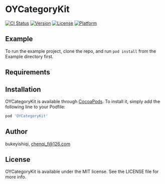 # OYCategoryKit

[![CI Status](https://img.shields.io/travis/bukeyishiqi/OYCategoryKit.svg?style=flat)](https://travis-ci.org/bukeyishiqi/OYCategoryKit)
[![Version](https://img.shields.io/cocoapods/v/OYCategoryKit.svg?style=flat)](https://cocoapods.org/pods/OYCategoryKit)
[![License](https://img.shields.io/cocoapods/l/OYCategoryKit.svg?style=flat)](https://cocoapods.org/pods/OYCategoryKit)
[![Platform](https://img.shields.io/cocoapods/p/OYCategoryKit.svg?style=flat)](https://cocoapods.org/pods/OYCategoryKit)

## Example

To run the example project, clone the repo, and run `pod install` from the Example directory first.

## Requirements

## Installation

OYCategoryKit is available through [CocoaPods](https://cocoapods.org). To install
it, simply add the following line to your Podfile:

```ruby
pod 'OYCategoryKit'
```

## Author

bukeyishiqi, chenqi_f@126.com

## License

OYCategoryKit is available under the MIT license. See the LICENSE file for more info.
